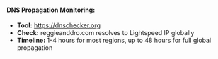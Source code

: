 #### **DNS Propagation Monitoring:**

- **Tool:** <https://dnschecker.org>
- **Check:** reggieanddro.com resolves to Lightspeed IP globally
- **Timeline:** 1-4 hours for most regions, up to 48 hours for full global propagation
